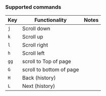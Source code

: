 

### Supported commands

| Key  | Functionality            | Notes    |
| ---- | ------------------------ | --- |
| `j`  | Scroll down              |     |
| `k`  | Scroll up                |     |
| `l`  | Scroll right             |     |
| `h`  | Scroll left              |     |
| `gg` | scroll to Top of page    |     |
| `G`  | scroll to bottom of page |     |
| `H`  | Back (history)           |     |
| `L`  | Next (history)           |     |


